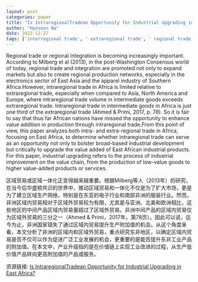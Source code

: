 ```yaml
---
layout: post
categories: paper
title: "Is IntraregionalTradean Opportunity for Industrial Upgrading in East Africa?"
author: "Hyeseon Na"
date: 2022-12-27
tags: ['interregional trade', ' extraregional trade', ' regional trade', ' industrial upgrading', ' Africa', ' apparel industry', ' inter-African trade', ' trade networks', ' regional trade networks', ' regional integration', ' trade integration', ' intraregional trade']
---
```


Regional trade or regional integration is becoming increasingly important. According to Milberg et al (2013), in the post-Washington Consensus world of today, regional trade and integration are promoted not only to expand markets but also to create regional production networks, especially in the electronics sector of East Asia and the apparel industry of Southern Africa.However, intraregional trade in Africa is limited relative to extraregional trade, especially when compared to Asia, North America and Europe, where intraregional trade volume in intermediate goods exceeds extraregional trade. Intraregional trade in intermediate goods in Africa is just one third of the extraregional trade (Ahmed & Primi, 2017, p. 78). So it is fair to say that thus far African nations have missed the opportunity to enhance value addition in production through intraregional trade.From this point of view, this paper analyzes both intra- and extra-regional trade in Africa, focusing on East Africa, to determine whether intraregional trade can serve as an opportunity not only to bolster broad-based industrial development but critically to upgrade the value added of East African industrial products. For this paper, industrial upgrading refers to the process of industrial improvement on the value chain, from the production of low-value goods to higher value-added products or services.

区域贸易或区域一体化正变得越来越重要。根据Milberg等人（2013年）的研究，在当今后华盛顿共识的世界中，推动区域贸易和一体化不仅是为了扩大市场，更是为了建立区域生产网络，特别是在东亚的电子行业和南部非洲的服装行业。然而，非洲区域内贸易相对于区域外贸易较为有限，尤其是与亚洲、北美和欧洲相比，这些地区的中间产品区域内贸易量超过了区域外贸易。非洲中间产品的区域内贸易仅为区域外贸易的三分之一（Ahmed & Primi，2017年，第78页）。因此可以说，迄今为止，非洲国家错失了通过区域内贸易提升生产附加值的机会。从这个角度来看，本文分析了非洲的区域内和区域外贸易，重点研究东非地区，以确定区域内贸易是否不仅可以作为促进广泛工业发展的机会，更重要的是能否提升东非工业产品的附加值。在本文中，产业升级指的是在价值链上实现工业改进的过程，从生产低价值产品转向更高附加值的产品或服务。

资源链接: [Is IntraregionalTradean Opportunity for Industrial Upgrading in East Africa?](https://papers.ssrn.com/sol3/papers.cfm?abstract_id=4198650)
